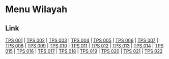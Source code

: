 # Menu Wilayah

## Link

[TPS 001](https://github.com/gigit-pemilu/pemilu-2024-33-jawa-tengah/tree/main/pilpres/hitung-suara/sub/33-jawa-tengah/sub/05-kebumen/sub/26-karangsambung/sub/2006-plumbon/sub/001-tps)
 | 
[TPS 002](https://github.com/gigit-pemilu/pemilu-2024-33-jawa-tengah/tree/main/pilpres/hitung-suara/sub/33-jawa-tengah/sub/05-kebumen/sub/26-karangsambung/sub/2006-plumbon/sub/002-tps)
 | 
[TPS 003](https://github.com/gigit-pemilu/pemilu-2024-33-jawa-tengah/tree/main/pilpres/hitung-suara/sub/33-jawa-tengah/sub/05-kebumen/sub/26-karangsambung/sub/2006-plumbon/sub/003-tps)
 | 
[TPS 004](https://github.com/gigit-pemilu/pemilu-2024-33-jawa-tengah/tree/main/pilpres/hitung-suara/sub/33-jawa-tengah/sub/05-kebumen/sub/26-karangsambung/sub/2006-plumbon/sub/004-tps)
 | 
[TPS 005](https://github.com/gigit-pemilu/pemilu-2024-33-jawa-tengah/tree/main/pilpres/hitung-suara/sub/33-jawa-tengah/sub/05-kebumen/sub/26-karangsambung/sub/2006-plumbon/sub/005-tps)
 | 
[TPS 006](https://github.com/gigit-pemilu/pemilu-2024-33-jawa-tengah/tree/main/pilpres/hitung-suara/sub/33-jawa-tengah/sub/05-kebumen/sub/26-karangsambung/sub/2006-plumbon/sub/006-tps)
 | 
[TPS 007](https://github.com/gigit-pemilu/pemilu-2024-33-jawa-tengah/tree/main/pilpres/hitung-suara/sub/33-jawa-tengah/sub/05-kebumen/sub/26-karangsambung/sub/2006-plumbon/sub/007-tps)
 | 
[TPS 008](https://github.com/gigit-pemilu/pemilu-2024-33-jawa-tengah/tree/main/pilpres/hitung-suara/sub/33-jawa-tengah/sub/05-kebumen/sub/26-karangsambung/sub/2006-plumbon/sub/008-tps)
 | 
[TPS 009](https://github.com/gigit-pemilu/pemilu-2024-33-jawa-tengah/tree/main/pilpres/hitung-suara/sub/33-jawa-tengah/sub/05-kebumen/sub/26-karangsambung/sub/2006-plumbon/sub/009-tps)
 | 
[TPS 010](https://github.com/gigit-pemilu/pemilu-2024-33-jawa-tengah/tree/main/pilpres/hitung-suara/sub/33-jawa-tengah/sub/05-kebumen/sub/26-karangsambung/sub/2006-plumbon/sub/010-tps)
 | 
[TPS 011](https://github.com/gigit-pemilu/pemilu-2024-33-jawa-tengah/tree/main/pilpres/hitung-suara/sub/33-jawa-tengah/sub/05-kebumen/sub/26-karangsambung/sub/2006-plumbon/sub/011-tps)
 | 
[TPS 012](https://github.com/gigit-pemilu/pemilu-2024-33-jawa-tengah/tree/main/pilpres/hitung-suara/sub/33-jawa-tengah/sub/05-kebumen/sub/26-karangsambung/sub/2006-plumbon/sub/012-tps)
 | 
[TPS 013](https://github.com/gigit-pemilu/pemilu-2024-33-jawa-tengah/tree/main/pilpres/hitung-suara/sub/33-jawa-tengah/sub/05-kebumen/sub/26-karangsambung/sub/2006-plumbon/sub/013-tps)
 | 
[TPS 014](https://github.com/gigit-pemilu/pemilu-2024-33-jawa-tengah/tree/main/pilpres/hitung-suara/sub/33-jawa-tengah/sub/05-kebumen/sub/26-karangsambung/sub/2006-plumbon/sub/014-tps)
 | 
[TPS 015](https://github.com/gigit-pemilu/pemilu-2024-33-jawa-tengah/tree/main/pilpres/hitung-suara/sub/33-jawa-tengah/sub/05-kebumen/sub/26-karangsambung/sub/2006-plumbon/sub/015-tps)
 | 
[TPS 016](https://github.com/gigit-pemilu/pemilu-2024-33-jawa-tengah/tree/main/pilpres/hitung-suara/sub/33-jawa-tengah/sub/05-kebumen/sub/26-karangsambung/sub/2006-plumbon/sub/016-tps)
 | 
[TPS 017](https://github.com/gigit-pemilu/pemilu-2024-33-jawa-tengah/tree/main/pilpres/hitung-suara/sub/33-jawa-tengah/sub/05-kebumen/sub/26-karangsambung/sub/2006-plumbon/sub/017-tps)
 | 
[TPS 018](https://github.com/gigit-pemilu/pemilu-2024-33-jawa-tengah/tree/main/pilpres/hitung-suara/sub/33-jawa-tengah/sub/05-kebumen/sub/26-karangsambung/sub/2006-plumbon/sub/018-tps)
 | 
[TPS 019](https://github.com/gigit-pemilu/pemilu-2024-33-jawa-tengah/tree/main/pilpres/hitung-suara/sub/33-jawa-tengah/sub/05-kebumen/sub/26-karangsambung/sub/2006-plumbon/sub/019-tps)
 | 
[TPS 020](https://github.com/gigit-pemilu/pemilu-2024-33-jawa-tengah/tree/main/pilpres/hitung-suara/sub/33-jawa-tengah/sub/05-kebumen/sub/26-karangsambung/sub/2006-plumbon/sub/020-tps)
 | 
[TPS 021](https://github.com/gigit-pemilu/pemilu-2024-33-jawa-tengah/tree/main/pilpres/hitung-suara/sub/33-jawa-tengah/sub/05-kebumen/sub/26-karangsambung/sub/2006-plumbon/sub/021-tps)
 | 
[TPS 022](https://github.com/gigit-pemilu/pemilu-2024-33-jawa-tengah/tree/main/pilpres/hitung-suara/sub/33-jawa-tengah/sub/05-kebumen/sub/26-karangsambung/sub/2006-plumbon/sub/022-tps)


